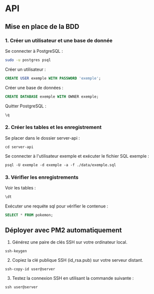 # API

## Mise en place de la BDD

### 1. Créer un utilisateur et une base de donnée

Se connecter à PostgreSQL :

```bash
sudo -u postgres psql
```
Créer un utilisateur :

```sql
CREATE USER exemple WITH PASSWORD 'exemple';
```

Créer une base de données :

```sql
CREATE DATABASE exemple WITH OWNER exemple;
```

Quitter PostgreSQL : 

```sql
\q
```

### 2. Créer les tables et les enregistrement

Se placer dans le dossier server-api :

```shell
cd server-api
```

Se connecter à l'utilisateur exemple et exécuter le fichier SQL exemple :

```shell
psql -U exemple -d exemple -a -f ./data/exemple.sql
```

### 3. Vérifier les enregistrements

Voir les tables :

```sql
\dt
```

Exécuter une requéte sql pour vérifier le contenue :

```sql
SELECT * FROM pokemon;
```

## Déployer avec PM2 automatiquement 

1. Générez une paire de clés SSH sur votre ordinateur local.

```shell
ssh-keygen
```
2. Copiez la clé publique SSH (id_rsa.pub) sur votre serveur distant. 

```shell
ssh-copy-id user@server
```
3. Testez la connexion SSH en utilisant la commande suivante :

```shell
ssh user@server
```